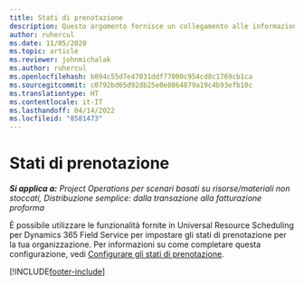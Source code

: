 ```yaml
---
title: Stati di prenotazione
description: Questo argomento fornisce un collegamento alle informazioni su come prenotare gli stati in Project Operations.
author: ruhercul
ms.date: 11/05/2020
ms.topic: article
ms.reviewer: johnmichalak
ms.author: ruhercul
ms.openlocfilehash: b894c55d7e47031ddf77000c954cd8c1769cb1ca
ms.sourcegitcommit: c0792bd65d92db25e0e8864879a19c4b93efb10c
ms.translationtype: HT
ms.contentlocale: it-IT
ms.lasthandoff: 04/14/2022
ms.locfileid: "8581473"
---
```

# <a name="booking-statuses"></a>Stati di prenotazione

_**Si applica a:** Project Operations per scenari basati su risorse/materiali non stoccati, Distribuzione semplice: dalla transazione alla fatturazione proforma_

È possibile utilizzare le funzionalità fornite in Universal Resource Scheduling per Dynamics 365 Field Service per impostare gli stati di prenotazione per la tua organizzazione. Per informazioni su come completare questa configurazione, vedi [Configurare gli stati di prenotazione](/dynamics365/field-service/set-up-booking-statuses).


[!INCLUDE[footer-include](../includes/footer-banner.md)]